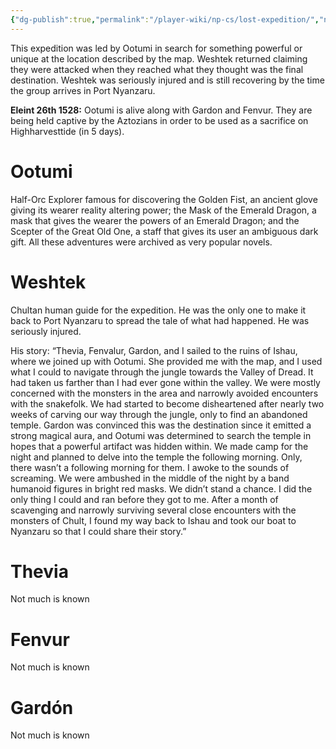 ```yaml
---
{"dg-publish":true,"permalink":"/player-wiki/np-cs/lost-expedition/","noteIcon":""}
---
```


This expedition was led by Ootumi in search for something powerful or unique at the location described by the map. Weshtek returned claiming they were attacked when they reached what they thought was the final destination. Weshtek was seriously injured and is still recovering by the time the group arrives in Port Nyanzaru.

**Eleint 26th 1528:** Ootumi is alive along with Gardon and Fenvur. They are being held captive by the Aztozians in order to be used as a sacrifice on Highharvesttide (in 5 days).

# Ootumi

Half-Orc Explorer famous for discovering the Golden Fist, an ancient glove giving its wearer reality altering power; the Mask of the Emerald Dragon, a mask that gives the wearer the powers of an Emerald Dragon; and the Scepter of the Great Old One, a staff that gives its user an ambiguous dark gift. All these adventures were archived as very popular novels.


# Weshtek

Chultan human guide for the expedition. He was the only one to make it back to Port Nyanzaru to spread the tale of what had happened. He was seriously injured. 

His story:
“Thevia, Fenvalur, Gardon, and I sailed to the ruins of Ishau, where we joined up with Ootumi. She provided me with the map, and I used what I could to navigate through the jungle towards the Valley of Dread. It had taken us farther than I had ever gone within the valley. We were mostly concerned with the monsters in the area and narrowly avoided encounters with the snakefolk. We had started to become disheartened after nearly two weeks of carving our way through the jungle, only to find an abandoned temple. Gardon was convinced this was the destination since it emitted a strong magical aura, and Ootumi was determined to search the temple in hopes that a powerful artifact was hidden within. We made camp for the night and planned to delve into the temple the following morning. Only, there wasn’t a following morning for them. I awoke to the sounds of screaming. We were ambushed in the middle of the night by a band humanoid figures in bright red masks.  We didn’t stand a chance. I did the only thing I could and ran before they got to me. After a month of scavenging and narrowly surviving several close encounters with the monsters of Chult, I found my way back to Ishau and took our boat to Nyanzaru so that I could share their story.”

# Thevia

Not much is known

# Fenvur

Not much is known

# Gardón

Not much is known